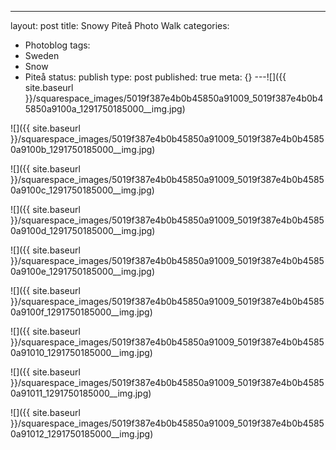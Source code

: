 ---
layout: post
title: Snowy Piteå Photo Walk
categories:
- Photoblog
tags:
- Sweden
- Snow
- Piteå
status: publish
type: post
published: true
meta: {}
---![]({{ site.baseurl }}/squarespace_images/5019f387e4b0b45850a91009_5019f387e4b0b45850a9100a_1291750185000__img.jpg)
  

  
   
![]({{ site.baseurl }}/squarespace_images/5019f387e4b0b45850a91009_5019f387e4b0b45850a9100b_1291750185000__img.jpg)
  

  
   
![]({{ site.baseurl }}/squarespace_images/5019f387e4b0b45850a91009_5019f387e4b0b45850a9100c_1291750185000__img.jpg)
  

  
   
![]({{ site.baseurl }}/squarespace_images/5019f387e4b0b45850a91009_5019f387e4b0b45850a9100d_1291750185000__img.jpg)
  

  
   
![]({{ site.baseurl }}/squarespace_images/5019f387e4b0b45850a91009_5019f387e4b0b45850a9100e_1291750185000__img.jpg)
  

  
   
![]({{ site.baseurl }}/squarespace_images/5019f387e4b0b45850a91009_5019f387e4b0b45850a9100f_1291750185000__img.jpg)
  

  
   
![]({{ site.baseurl }}/squarespace_images/5019f387e4b0b45850a91009_5019f387e4b0b45850a91010_1291750185000__img.jpg)
  

  
   
![]({{ site.baseurl }}/squarespace_images/5019f387e4b0b45850a91009_5019f387e4b0b45850a91011_1291750185000__img.jpg)
  

  
   
![]({{ site.baseurl }}/squarespace_images/5019f387e4b0b45850a91009_5019f387e4b0b45850a91012_1291750185000__img.jpg)

